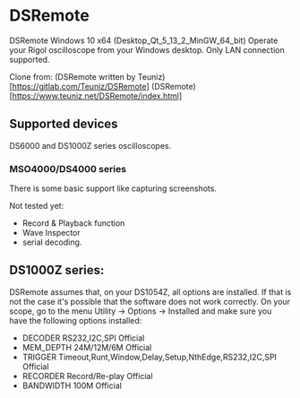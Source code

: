 # DSRemote
DSRemote Windows 10 x64 (Desktop_Qt_5_13_2_MinGW_64_bit)
Operate your Rigol oscilloscope from your Windows desktop.
Only LAN connection supported.

Clone from:
(DSRemote written by Teuniz)[https://gitlab.com/Teuniz/DSRemote]
(DSRemote)[https://www.teuniz.net/DSRemote/index.html]

Supported devices
---------------

DS6000 and DS1000Z series oscilloscopes.

### MSO4000/DS4000 series

There is some basic support like capturing screenshots.

Not tested yet:

* Record & Playback function
* Wave Inspector
* serial decoding.


DS1000Z series:
---------------
DSRemote assumes that, on your DS1054Z, all options are installed.
If that is not the case it's possible that the software does not work correctly.
On your scope, go to the menu Utility -> Options -> Installed and make sure you have the following options installed:

* DECODER RS232,I2C,SPI Official
* MEM_DEPTH 24M/12M/6M Official
* TRIGGER Timeout,Runt,Window,Delay,Setup,NthEdge,RS232,I2C,SPI Official
* RECORDER Record/Re-play Official
* BANDWIDTH 100M Official
